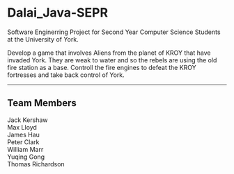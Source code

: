 # Dalai_Java-SEPR

Software Enginerring Project for Second Year Computer Science Students at the University of York.

Develop a game that involves Aliens from the planet of KROY that have invaded York. They are weak to water and so the rebels are using the old fire station as a base. Controll the fire engines to defeat the KROY fortresses and take back control of York.
___
## Team Members

Jack Kershaw  
Max Lloyd  
James Hau  
Peter Clark  
William Marr  
Yuqing Gong  
Thomas Richardson  
